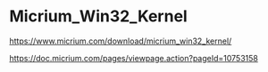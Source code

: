 # Micrium_Win32_Kernel

https://www.micrium.com/download/micrium_win32_kernel/

https://doc.micrium.com/pages/viewpage.action?pageId=10753158
